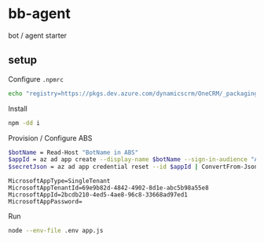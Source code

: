 # bb-agent

bot / agent starter

## setup


Configure `.npmrc`

```bash
echo "registry=https://pkgs.dev.azure.com/dynamicscrm/OneCRM/_packaging/CopilotSDK-JS-Nightly/npm/registry/ " > .npmrc
```

Install

```bash
npm -dd i
```

Provision / Configure ABS

```bash
$botName = Read-Host "BotName in ABS"
$appId = az ad app create --display-name $botName --sign-in-audience "AzureADMyOrg" --query appId | ConvertFrom-Json
$secretJson = az ad app credential reset --id $appId | ConvertFrom-Json
```
```
MicrosoftAppType=SingleTenant
MicrosoftAppTenantId=69e9b82d-4842-4902-8d1e-abc5b98a55e8
MicrosoftAppId=2bcdb210-4ed5-4ae8-96c8-33668ad97ed1
MicrosoftAppPassword=
```
Run

```bash
node --env-file .env app.js
```

